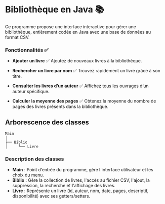 # Bibliothèque en Java 📚

Ce programme propose une interface interactive pour gérer une bibliothèque, entièrement codée en Java avec une base de données au format CSV.

### Fonctionnalités ✅

- **Ajouter un livre**  ✅
    Ajoutez de nouveaux livres à la bibliothèque.

- **Rechercher un livre par nom**  ✅
    Trouvez rapidement un livre grâce à son titre.

- **Consulter les livres d’un auteur**  ✅
    Affichez tous les ouvrages d’un auteur spécifique.

- **Calculer la moyenne des pages**  ✅
    Obtenez la moyenne du nombre de pages des livres présents dans la bibliothèque.


## Arborescence des classes

```
Main
│
├── Biblio
│     └── Livre
```

### Description des classes

- **Main** : Point d'entrée du programme, gère l'interface utilisateur et les choix du menu.
- **Biblio** : Gère la collection de livres, l'accès au fichier CSV, l'ajout, la suppression, la recherche et l'affichage des livres.
- **Livre** : Représente un livre (id, auteur, nom, date, pages, descriptif, disponibilité) avec ses getters/setters.





